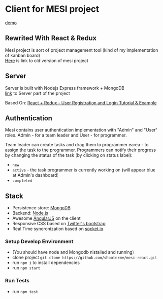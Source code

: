 # Client for MESI project  

[demo](https://shootermv.github.io/mesi-react)


## Rewrited With React & Redux
Mesi project is sort of project management tool (kind of my implementation of kanban board)  
[Here](https://github.com/shootermv/mesi) is link to old version of mesi project

## Server
Server is built with Nodejs Express framework + MongoDB  
[link](https://github.com/shootermv/mesi-backend) to Server part of the project

Based On: [React + Redux - User Registration and Login Tutorial & Example](http://jasonwatmore.com/post/2017/09/16/react-redux-user-registration-and-login-tutorial-example)

## Authentication
Mesi contains user authentication implementation with "Admin" and "User" roles.
Admin - for a team leader and User - for  programmer.

Team leader can create tasks and drag them to programmer earea - to assign the task to the programmer.
Programmers can notify their progress by changing the status of the task (by clicking on status label):

* `new`
* `active` - the task programmer is currently working on (will appear blue at Admin's dashboard)
* `completed`

## Stack

* Persistence store: [MongoDB](http://www.mongodb.org/)
* Backend: [Node.js](http://nodejs.org/)
* Awesome [AngularJS](http://www.angularjs.org/) on the client
* Responsive CSS based on [Twitter's bootstrap](http://twitter.github.com/bootstrap/)
* Real Time syncronization based on [socket.io](https://socket.io/)


### Setup Develop Environment
* (You should have node and Mongodb nistalled and running)
* clone project `git clone https://github.com/shootermv/mesi-react.git`
* run `npm i` to install dependencies
* run  `npm start`

### Run Tests
* run  `npm test`
